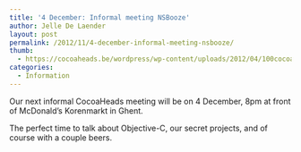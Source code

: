 ```yaml
---
title: '4 December: Informal meeting NSBooze'
author: Jelle De Laender
layout: post
permalink: /2012/11/4-december-informal-meeting-nsbooze/
thumb:
  - https://cocoaheads.be/wordpress/wp-content/uploads/2012/04/100cocoaheads-logo-web.png
categories:
  - Information
---
```

Our next informal CocoaHeads meeting will be on 4 December, 8pm at front of McDonald&#8217;s Korenmarkt in Ghent.

The perfect time to talk about Objective-C, our secret projects, and of course with a couple beers.